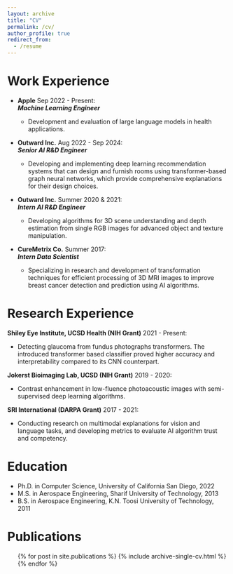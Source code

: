 ```yaml
---
layout: archive
title: "CV"
permalink: /cv/
author_profile: true
redirect_from:
  - /resume
---
```


Work Experience
======
* __Apple__ Sep 2022 - Present:<br /> 
  ___Machine Learning Engineer___
  * Development and evaluation of large language models in health applications.

* __Outward Inc.__ Aug 2022 - Sep 2024:<br /> 
  ___Senior AI R&D Engineer___
  * Developing and implementing deep learning recommendation systems that can design and furnish rooms using transformer-based graph neural networks, which provide comprehensive explanations for their design choices.

* __Outward Inc.__ Summer 2020 & 2021:<br /> 
  ___Intern AI R&D Engineer___
  * Developing algorithms for 3D scene understanding and depth estimation from single RGB images for advanced object and texture manipulation.

* __CureMetrix Co.__ Summer 2017:<br />
  ___Intern Data Scientist___
  * Specializing in research and development of transformation techniques for efficient processing of 3D MRI images to improve breast cancer detection and prediction using AI algorithms.

Research Experience
======

__Shiley Eye Institute, UCSD Health (NIH Grant)__ 2021 - Present:<br />
 * Detecting glaucoma from fundus photographs transformers. The introduced transformer based classifier proved higher accuracy and interpretability compared to its CNN counterpart.

__Jokerst Bioimaging Lab, UCSD (NIH Grant)__ 2019 - 2020:<br />
 * Contrast enhancement in low-fluence photoacoustic images with semi-supervised deep learning algorithms.

 __SRI International (DARPA Grant)__ 2017 - 2021:<br />
 * Conducting research on multimodal explanations for vision and language tasks, and developing metrics to evaluate AI algorithm trust and competency.

 Education
======
* Ph.D. in Computer Science, University of California San Diego, 2022
* M.S. in Aerospace Engineering, Sharif University of Technology, 2013
* B.S. in Aerospace Engineering, K.N. Toosi University of Technology, 2011

Publications
======
  <ul>{% for post in site.publications %}
    {% include archive-single-cv.html %}
  {% endfor %}</ul>
